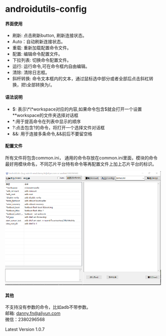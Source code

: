 # androidutils-config

#### 界面使用
* 刷新: 点击刷新button, 刷新连接状态。  
* Auto：自动刷新连接状态。  
* 重载: 重新加载配置命令文件。  
* 配置: 编辑命令配置文件。  
* 下拉列表: 切换命令配置文件。 
* 运行: 运行命令,可在命令框内自由编辑。  
* 清除: 清除日志框。  
* 斜杆转换: 命令文本框内的文本，通过鼠标选中部分或者全部后点击斜杠转换，把\全部转换为/。  

#### 语法说明
* $: 表示\*\*workspace对应的内容,如果命令包含$就会打开一个设置\*\*workspace的文件夹选择对话框  
* \*:用于提高命令在列表中显示的顺序  
* ?:点击包含?的命令，将打开一个选择文件对话框  
* &&: 用于连接多条命令,&amp;&amp;前后不要留空格  

#### 配置文件
所有文件将包含common.ini， 通用的命令存放在common.ini里面，模块的命令最好用模块命名，不同芯片平台特有命令等再配置文件上加上芯片平台的标识。
 
![demo](demo.png)

#### 其他
不支持没有参数的命令，比如adb不带参数。  
邮箱: danny.fn@aliyun.com  
微信：2380296568  


Latest Version 1.0.7


